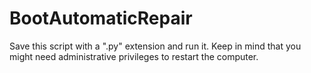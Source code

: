 # BootAutomaticRepair
Save this script with a ".py" extension and run it. Keep in mind that you might need administrative privileges to restart the computer.
